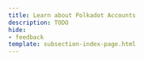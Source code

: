 ```yaml
---
title: Learn about Polkadot Accounts
description: TODO
hide: 
- feedback
template: subsection-index-page.html
---
```

